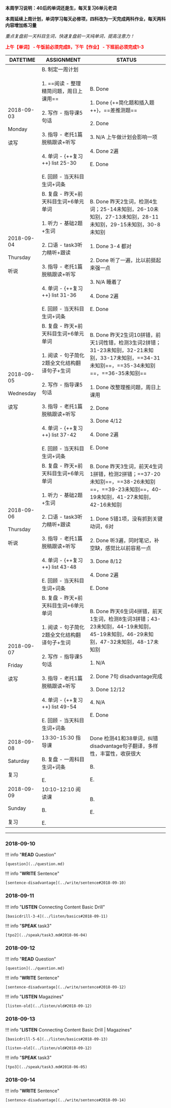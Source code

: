 **本周学习说明：40后的单词还是生，每天复习6单元老词**

**本周延续上周计划，单词学习每天必修项，四科改为一天完成两科作业，每天两科内容增加练习量**

*重点复盘前一天科目生词，快速复盘前一天纯单词，提高注意力！*

**<font color='red'>上午【单词】 - 午饭前必须完成B，下午【作业】 - 下班前必须完成1-3</font>**

DATETIME |  ASSIGNMENT | STATUS
------------ | ------------- | -------------
2018-09-03 <br><br> Monday <br><br>读写 | B. 制定一周计划<br><br> 1. ==阅读 - 整理精简问题，周日上课用== <br><br>2. 写作 - 指导课5句话<br><br>3. 指导 - 老托1篇脱稿跟读+听写 <br><br>4. 单词 - {++复习++} list 25-30<br><br>E. 回顾 - 当天科目生词+词条 | B. Done<br><br>1. Done {++简化题和插入题++}，==差推测题==<br><br>2. Done<br><br>3. N/A 上午做计划会影响一项<br><br>4. Done 2遍<br><br>E. Done
2018-09-04  <br><br> Thursday<br><br>听说 | B. 复盘 - 昨天+前天科目生词+6单元单词<br><br>1. 听力 - 基础2题+生词<br><br> 2. 口语 - task3听力精听+跟读<br><br>3. 指导 - 老托1篇脱稿跟读+听写 <br><br>4. 单词 - {++复习++} list 31-36<br><br>E. 回顾 - 当天科目生词+词条 | B. Done 昨天2生词，检测4生词；25-14未知别，26-10未知别，27-13未知别，28-11未知别，29-15未知别，30-8未知别<br><br>1. Done 3-4 都对<br><br>2. Done 听了一遍，比以前挺起来强一点<br><br>3. N/A 睡着了<br><br>4. Done 2遍<br><br>E. Done
2018-09-05 <br><br>Wednesday<br><br>读写 | B. 复盘 - 昨天+前天科目生词+6单元单词<br><br>1. 阅读 - 句子简化2题全文化结构翻译句子+生词<br><br>2. 写作 - 指导课5句话<br><br>3. 指导 - 老托1篇脱稿跟读+听写<br><br>4. 单词 - {++复习++} list 37-42<br><br>E. 回顾 - 当天科目生词+词条 | B. Done 昨天2生词10拼错，前天1词性错，检测3生词2拼错；31-23未知别，32-21未知别，33-17未知别，==34-31未知别==，==35-34未知别==，==36-35未知别==<br><br>1. Done 改整理推问题，周日上课用<br><br>2. Done<br><br>3. Done 4/12<br><br>4. Done 2遍<br><br>E. Done
2018-09-06 <br><br> Thursday  <br><br>听说  | B. 复盘 - 昨天+前天科目生词+6单元单词<br><br>1. 听力 - 基础2题+生词<br><br> 2. 口语 - task3听力精听+跟读<br><br>3. 指导 - 老托1篇脱稿跟读+听写 <br><br>4. 单词 - {++复习++} list 43-48<br><br>E. 回顾 - 当天科目生词+词条 | B. Done 昨天3生词，前天4生词1拼错，检测2拼错；==37-20未知别==，==38-26未知别==，==39-23未知别==，40-19未知别，41-27未知别，42-16未知别<br><br>1. Done 5错1项，没有抓到关键动词，6对<br><br>2. Done 听3遍，同时笔记，补空缺，感觉比以前容易一点<br><br>3. Done  8/12<br><br>4. Done 2遍<br><br>E. Done
2018-09-07 <br><br> Friday <br><br>读写| B. 复盘 - 昨天+前天科目生词+6单元单词<br><br>1. 阅读 - 句子简化2题全文化结构翻译句子+生词<br><br>2. 写作 - 指导课5句话<br><br>3. 指导 - 老托1篇脱稿跟读+听写<br><br>4. 单词 - {++复习++} list 49-54<br><br>E. 回顾 - 当天科目生词+词条   | B. Done 昨天6生词4拼错，前天1生词，检测8生词3拼错；43-23未知别，44-19未知别，45-19未知别，46-29未知别，47-32未知别，48-17未知别<br><br>1. N/A<br><br>2. Done 7句 disadvantage完成<br><br>3. Done 12/12<br><br>4. N/A<br><br>E. Done
2018-09-08 <br><br> Saturday <br><br>复习 | 13:30-15:30 指导课<br><br>B. 复盘 - 一周科目生词+词条 <br><br>E.  | Done 检测41和38单词，纠错disadvantage句子翻译，多样性，丰富性，收获很大 <br><br>B. <br><br>E.
2018-09-09<br><br> Sunday <br><br>复习  | 10:10-12:10 阅读课<br><br>B. <br><br>E. | B. <br><br>E.


----
    
### 2018-09-10
        
!!! info "**READ** Question"
    
    [question](../question.md)
    
!!! info "**WRITE** Sentence"
    
    [sentence-disadvantage](../write/sentence#2018-09-10)

### 2018-09-11

!!! info "**LISTEN** Connecting Content Basic Drill"
    
    [basicdrill-3-4](../listen/basics#2018-09-11)
    
!!! info "**SPEAK** task3"
    
    [tpo2](../speak/task3.md#2018-06-04)
    
### 2018-09-12
        
!!! info "**READ** Question"
    
    [question](../question.md)
    
!!! info "**WRITE** Sentence"
    
    [sentence-disadvantage](../write/sentence#2018-09-12)
    

!!! info "**LISTEN** Magazines"
    
    [listen-old](../listen/old#2018-09-12)
    
### 2018-09-13

!!! info "**LISTEN** Connecting Content Basic Drill | Magazines"
    
    [basicdrill-5-6](../listen/basics#2018-09-13)
    
    [listen-old](../listen/old#2018-09-12)
    
!!! info "**SPEAK** task3"
    
    [tpo3](../speak/task3.md#2018-06-05)
    
### 2018-09-14
    
!!! info "**WRITE** Sentence"
    
    [sentence-disadvantage](../write/sentence#2018-09-14)